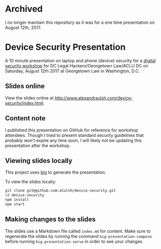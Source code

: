 # Archived
I no longer maintain this repository as it was for a one time presentation on August 12th, 2017.
# Device Security Presentation

A 10 minute presentation on laptop and phone (device) security for a [digital security workshop](https://www.meetup.com/DCLegalHackers/events/239489125/) for DC Legal Hackers/Georgetown Law/ACLU DC on Saturday, August 12th 2017 at Georgetown Law in Washington, D.C.

## Slides online

View the slides online at http://www.alexandraulsh.com/device-security/index.html.

## Content note

I published this presentation on GitHub for reference for workshop attendees. Though I tried to present standard security guidelines that probably won't expire any time soon, I will likely not be updating this presentation after the workshop.

## Viewing slides locally

This project uses [big](https://github.com/tmcw/big) to generate the presentation.

To view the slides locally:

```sh
git clone git@github.com:alulsh/device-security.git
cd device-security
npm install
npm start
```

## Making changes to the slides

The slides use a Markdown file called `index.md` for content. Make sure to regenerate the slides by running the command `big-presentation-compose` before running `big-presentation-serve` in order to see your changes.